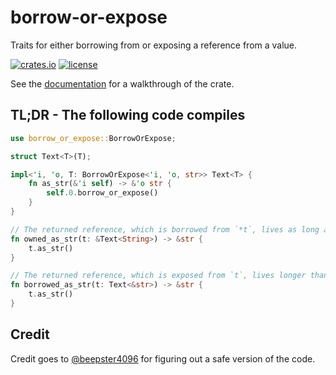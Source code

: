 # borrow-or-expose

Traits for either borrowing from or exposing a reference from a value.

[![crates.io](https://img.shields.io/crates/v/borrow-or-expose.svg)](https://crates.io/crates/borrow-or-expose)
[![license](https://img.shields.io/github/license/yescallop/borrow-or-expose?color=blue)](/LICENSE)

See the [documentation](https://docs.rs/borrow-or-expose) for a walkthrough of the crate.

## TL;DR - The following code compiles

```rust
use borrow_or_expose::BorrowOrExpose;

struct Text<T>(T);

impl<'i, 'o, T: BorrowOrExpose<'i, 'o, str>> Text<T> {
    fn as_str(&'i self) -> &'o str {
        self.0.borrow_or_expose()
    }
}

// The returned reference, which is borrowed from `*t`, lives as long as `t`.
fn owned_as_str(t: &Text<String>) -> &str {
    t.as_str()
}

// The returned reference, which is exposed from `t`, lives longer than `t`.
fn borrowed_as_str(t: Text<&str>) -> &str {
    t.as_str()
}
```

## Credit

Credit goes to [@beepster4096](https://github.com/beepster4096) for figuring out a safe version of the code.
